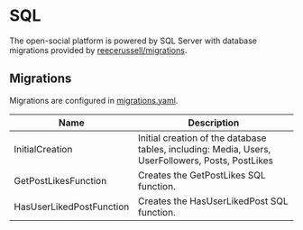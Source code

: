 # SQL

The open-social platform is powered by SQL Server with database migrations provided by [reecerussell/migrations](https://github.com/reecerussell/migrations).

## Migrations

Migrations are configured in [migrations.yaml](migrations.yaml).

| Name                     | Description                                                                                       |
| ------------------------ | ------------------------------------------------------------------------------------------------- |
| InitialCreation          | Initial creation of the database tables, including: Media, Users, UserFollowers, Posts, PostLikes |
| GetPostLikesFunction     | Creates the GetPostLikes SQL function.                                                            |
| HasUserLikedPostFunction | Creates the HasUserLikedPost SQL function.                                                        |